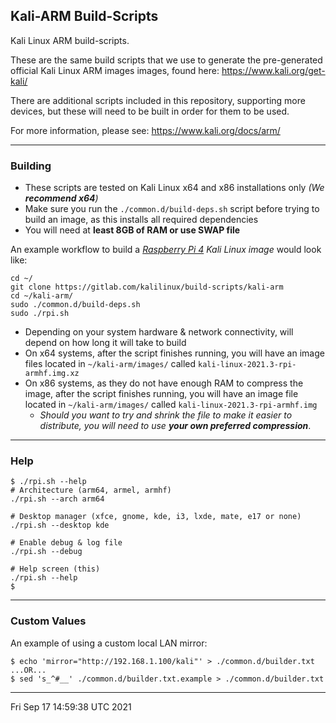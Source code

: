 ## Kali-ARM Build-Scripts

Kali Linux ARM build-scripts.

These are the same build scripts that we use to generate the pre-generated official Kali Linux ARM images images, found here: https://www.kali.org/get-kali/

There are additional scripts included in this repository, supporting more devices, but these will need to be built in order for them to be used.

For more information, please see: https://www.kali.org/docs/arm/

- - -

### Building

- These scripts are tested on Kali Linux x64 and x86 installations only _(We **recommend x64**)_
- Make sure you run the `./common.d/build-deps.sh` script before trying to build an image, as this installs all required dependencies
- You will need at **least 8GB of RAM or use SWAP file**

An example workflow to build a _[Raspberry Pi 4](https://www.kali.org/docs/arm/raspberry-pi-4/) Kali Linux image_ would look like:

```
cd ~/
git clone https://gitlab.com/kalilinux/build-scripts/kali-arm
cd ~/kali-arm/
sudo ./common.d/build-deps.sh
sudo ./rpi.sh
```

- Depending on your system hardware & network connectivity, will depend on how long it will take to build
- On x64 systems, after the script finishes running, you will have an image files located in `~/kali-arm/images/` called `kali-linux-2021.3-rpi-armhf.img.xz`
- On x86 systems, as they do not have enough RAM to compress the image, after the script finishes running, you will have an image file located in `~/kali-arm/images/` called `kali-linux-2021.3-rpi-armhf.img`
  - _Should you want to try and shrink the file to make it easier to distribute, you will need to use **your own preferred compression**_.

- - -

### Help

```
$ ./rpi.sh --help
# Architecture (arm64, armel, armhf)
./rpi.sh --arch arm64

# Desktop manager (xfce, gnome, kde, i3, lxde, mate, e17 or none)
./rpi.sh --desktop kde

# Enable debug & log file
./rpi.sh --debug

# Help screen (this)
./rpi.sh --help
$
```

- - -

### Custom Values

An example of using a custom local LAN mirror:

```
$ echo 'mirror="http://192.168.1.100/kali"' > ./common.d/builder.txt
...OR...
$ sed 's_^#__' ./common.d/builder.txt.example > ./common.d/builder.txt
```

- - -

Fri Sep 17 14:59:38 UTC 2021
